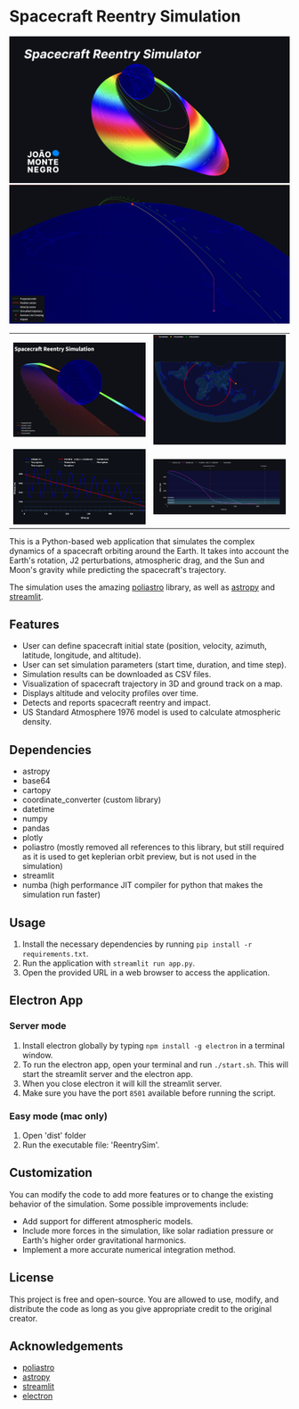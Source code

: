 # Spacecraft Reentry Simulation

![Screenshot](/assets/Frame%20169.png)
![Screenshot](/assets/Screenshot%202023-04-26%20at%2014.34.10.png)

| | |
|:-------------------------:|:-------------------------:|
![Screenshot](/assets/Screenshot%202023-04-26%20at%2016.39.40.png) | ![Screenshot](+/../assets/newplot%20(1).png)
![Screenshot](/assets/newplot%20(2).png)  |  ![Screenshot](/assets/Screenshot%202023-04-26%20at%2019.28.15.png)

This is a Python-based web application that simulates the complex dynamics of a spacecraft orbiting around the Earth. It takes into account the Earth's rotation, J2 perturbations, atmospheric drag, and the Sun and Moon's gravity while predicting the spacecraft's trajectory.

The simulation uses the amazing [poliastro](https://docs.poliastro.space/en/stable/) library, as well as [astropy](https://www.astropy.org/) and [streamlit](https://streamlit.io/).

## Features

- User can define spacecraft initial state (position, velocity, azimuth, latitude, longitude, and altitude).
- User can set simulation parameters (start time, duration, and time step).
- Simulation results can be downloaded as CSV files.
- Visualization of spacecraft trajectory in 3D and ground track on a map.
- Displays altitude and velocity profiles over time.
- Detects and reports spacecraft reentry and impact.
- US Standard Atmosphere 1976 model is used to calculate atmospheric density.

## Dependencies

- astropy
- base64
- cartopy
- coordinate_converter (custom library)
- datetime
- numpy
- pandas
- plotly
- poliastro (mostly removed all references to this library, but still required as it is used to get keplerian orbit preview, but is not used in the simulation)
- streamlit
- numba (high performance JIT compiler for python that makes the simulation run faster)

## Usage

1. Install the necessary dependencies by running `pip install -r requirements.txt`.
2. Run the application with `streamlit run app.py`.
3. Open the provided URL in a web browser to access the application.

## Electron App

### Server mode

1. Install electron globally by typing `npm install -g electron` in a terminal window.
2. To run the electron app, open your terminal and run `./start.sh`. This will start the streamlit server and the electron app.
3. When you close electron it will kill the streamlit server.
4. Make sure you have the port `8501` available before running the script.

### Easy mode (mac only)

1. Open 'dist' folder
2. Run the executable file: 'ReentrySim'.

## Customization

You can modify the code to add more features or to change the existing behavior of the simulation. Some possible improvements include:

- Add support for different atmospheric models.
- Include more forces in the simulation, like solar radiation pressure or Earth's higher order gravitational harmonics.
- Implement a more accurate numerical integration method.

## License

This project is free and open-source. You are allowed to use, modify, and distribute the code as long as you give appropriate credit to the original creator.

## Acknowledgements

- [poliastro](https://docs.poliastro.space/en/stable/)
- [astropy](https://www.astropy.org/)
- [streamlit](https://streamlit.io/)
- [electron](https://www.electronjs.org/)
